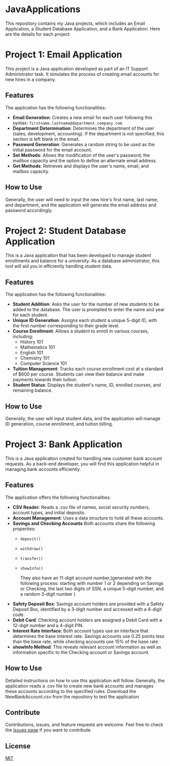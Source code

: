 # JavaApplications

This repository contains my Java projects, which includes an Email Application, a Student Database Application, and a Bank Application. Here are the details for each project:

# Project 1: Email Application 

This project is a Java application developed as part of an IT Support Administrator task. It simulates the process of creating email accounts for new hires in a company.

## Features 

The application has the following functionalities:

- **Email Generation**: Creates a new email for each user following this syntax: `firstname.lastname@department.company.com`.
- **Department Determination**: Determines the department of the user (sales, development, accounting). If the department is not specified, this section is left blank in the email.
- **Password Generation**: Generates a random string to be used as the initial password for the email account.
- **Set Methods**: Allows the modification of the user's password, the mailbox capacity and the option to define an alternate email address.
- **Get Methods**: Retrieves and displays the user's name, email, and mailbox capacity.

## How to Use

Generally, the user will need to input the new hire's first name, last name, and department, and the application will generate the email address and password accordingly.


# Project 2: Student Database Application


This is a Java application that has been developed to manage student enrollments and balance for a university. As a database administrator, this tool will aid you in efficiently handling student data.

## Features

The application has the following functionalities:

- **Student Addition**: Asks the user for the number of new students to be added to the database. The user is prompted to enter the name and year for each student.
- **Unique ID Generation**: Assigns each student a unique 5-digit ID, with the first number corresponding to their grade level.
- **Course Enrollment**: Allows a student to enroll in various courses, including:
  - History 101
  - Mathematics 101
  - English 101
  - Chemistry 101
  - Computer Science 101
- **Tuition Management**: Tracks each course enrollment cost at a standard of $600 per course. Students can view their balance and make payments towards their tuition.
- **Student Status**: Displays the student's name, ID, enrolled courses, and remaining balance.

## How to Use

 Generally, the user will input student data, and the application will manage ID generation, course enrollment, and tuition billing.



# Project 3: Bank Application



This is a Java application created for handling new customer bank account requests. As a back-end developer, you will find this application helpful in managing bank accounts efficiently.

## Features

The application offers the following functionalities:

- **CSV Reader**: Reads a .csv file of names, social security numbers, account types, and initial deposits.
- **Account Management**: Uses a data structure to hold all these accounts.
- **Savings and Checking Accounts** Both accounts share the following properties:
  - `deposit()`
  - `withdraw()`
  - `transfer()`
  - `showInfo()`

     They also have an 11-digit account number,(generated with the following process: starting with number  1 or 2 depending on Savings or Checking, the last two digits of SSN, a unique 5-digit number, and a random 3-digit number )
- **Safety Deposit Box**: Savings account holders are provided with a Safety Deposit Box, identified by a 3-digit number and accessed with a 4-digit code.
- **Debit Card**: Checking account holders are assigned a Debit Card with a 12-digit number and a 4-digit PIN.
- **Interest Rate Interface**: Both account types use an interface that determines the base interest rate. Savings accounts use 0.25 points less than the base rate, while checking accounts use 15% of the base rate.
- **showInfo Method**: This reveals relevant account information as well as information specific to the Checking account or Savings account.

## How to Use

Detailed instructions on how to use this application will follow. 
Generally, the application reads a .csv file to create new bank accounts and manages these accounts according to the specified rules.
Download the NewBankAccount.csv from the repository to test the application



## Contribute

Contributions, issues, and feature requests are welcome. Feel free to check the [issues page](https://github.com/ermand-de/JavaApplications/issues) if you want to contribute.

## License

[MIT](link-to-license)
